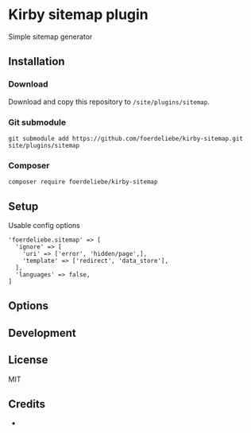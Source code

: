 # Kirby sitemap plugin

Simple sitemap generator

## Installation

### Download

Download and copy this repository to `/site/plugins/sitemap`.

### Git submodule

```
git submodule add https://github.com/foerdeliebe/kirby-sitemap.git site/plugins/sitemap
```

### Composer

```
composer require foerdeliebe/kirby-sitemap
```

## Setup

Usable config options

```
'foerdeliebe.sitemap' => [
  'ignore' => [
    'uri' => ['error', 'hidden/page',],
    'template' => ['redirect', 'data_store'],
  ],
  'languages' => false,
]
```

## Options

<!-- Document the options and APIs that this plugin offers -->

## Development

<!-- Add instructions on how to help working on the plugin (e.g. npm setup, Composer dev dependencies, etc.) -->

## License

MIT

## Credits

- [](https://getkirby.com/plugins/foerdeliebe)
